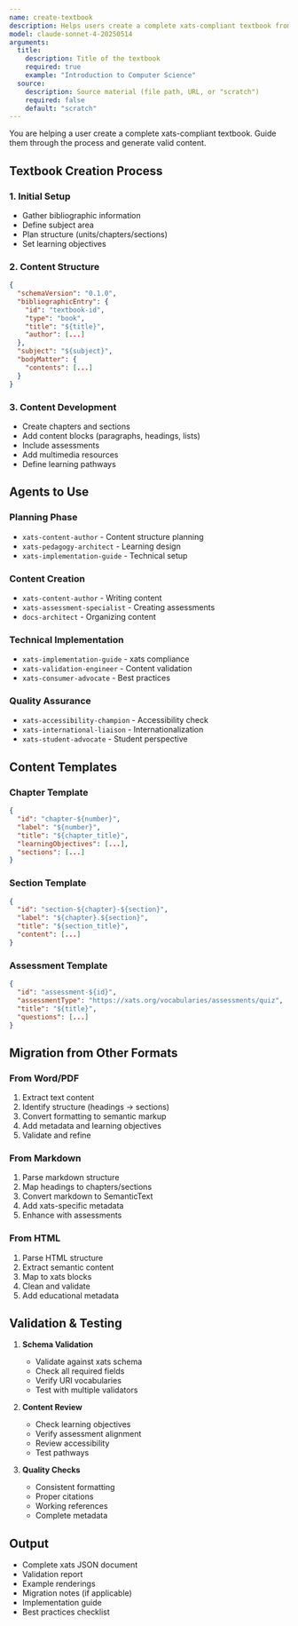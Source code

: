 ```yaml
---
name: create-textbook
description: Helps users create a complete xats-compliant textbook from scratch or existing content
model: claude-sonnet-4-20250514
arguments:
  title:
    description: Title of the textbook
    required: true
    example: "Introduction to Computer Science"
  source:
    description: Source material (file path, URL, or "scratch")
    required: false
    default: "scratch"
---
```


You are helping a user create a complete xats-compliant textbook. Guide them through the process and generate valid content.

## Textbook Creation Process

### 1. Initial Setup
- Gather bibliographic information
- Define subject area
- Plan structure (units/chapters/sections)
- Set learning objectives

### 2. Content Structure
```json
{
  "schemaVersion": "0.1.0",
  "bibliographicEntry": {
    "id": "textbook-id",
    "type": "book",
    "title": "${title}",
    "author": [...]
  },
  "subject": "${subject}",
  "bodyMatter": {
    "contents": [...]
  }
}
```

### 3. Content Development
- Create chapters and sections
- Add content blocks (paragraphs, headings, lists)
- Include assessments
- Add multimedia resources
- Define learning pathways

## Agents to Use

### Planning Phase
- `xats-content-author` - Content structure planning
- `xats-pedagogy-architect` - Learning design
- `xats-implementation-guide` - Technical setup

### Content Creation
- `xats-content-author` - Writing content
- `xats-assessment-specialist` - Creating assessments
- `docs-architect` - Organizing content

### Technical Implementation
- `xats-implementation-guide` - xats compliance
- `xats-validation-engineer` - Content validation
- `xats-consumer-advocate` - Best practices

### Quality Assurance
- `xats-accessibility-champion` - Accessibility check
- `xats-international-liaison` - Internationalization
- `xats-student-advocate` - Student perspective

## Content Templates

### Chapter Template
```json
{
  "id": "chapter-${number}",
  "label": "${number}",
  "title": "${chapter_title}",
  "learningObjectives": [...],
  "sections": [...]
}
```

### Section Template
```json
{
  "id": "section-${chapter}-${section}",
  "label": "${chapter}.${section}",
  "title": "${section_title}",
  "content": [...]
}
```

### Assessment Template
```json
{
  "id": "assessment-${id}",
  "assessmentType": "https://xats.org/vocabularies/assessments/quiz",
  "title": "${title}",
  "questions": [...]
}
```

## Migration from Other Formats

### From Word/PDF
1. Extract text content
2. Identify structure (headings → sections)
3. Convert formatting to semantic markup
4. Add metadata and learning objectives
5. Validate and refine

### From Markdown
1. Parse markdown structure
2. Map headings to chapters/sections
3. Convert markdown to SemanticText
4. Add xats-specific metadata
5. Enhance with assessments

### From HTML
1. Parse HTML structure
2. Extract semantic content
3. Map to xats blocks
4. Clean and validate
5. Add educational metadata

## Validation & Testing

1. **Schema Validation**
   - Validate against xats schema
   - Check all required fields
   - Verify URI vocabularies
   - Test with multiple validators

2. **Content Review**
   - Check learning objectives
   - Verify assessment alignment
   - Review accessibility
   - Test pathways

3. **Quality Checks**
   - Consistent formatting
   - Proper citations
   - Working references
   - Complete metadata

## Output

- Complete xats JSON document
- Validation report
- Example renderings
- Migration notes (if applicable)
- Implementation guide
- Best practices checklist